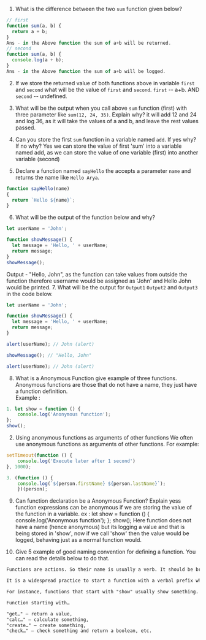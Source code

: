 1. What is the difference between the two `sum` function given below?

```js
// first
function sum(a, b) {
  return a + b;
}
Ans - in the Above function the sum of a+b will be returned.
// second
function sum(a, b) {
  console.log(a + b);
}
Ans - in the Above function the sum of a+b will be logged.
```
2. If we store the returned value of both functions above in variable `first` and `second` what will be the value of `first` and `second`.
`first` -- a+b. AND `second` -- undefined.

3. What will be the output when you call above `sum` function (first) with three parameter like `sum(12, 24, 35)`. Explain why?
it will add 12 and 24 and log 36, as it will take the values of a and b, and leave the rest values passed.

4. Can you store the first `sum` function in a variable named `add`. If yes why? If no why?
Yes we can store the value of first 'sum' into a variable named add, as we can store the value of one variable (first) into another variable (second)

5. Declare a function named `sayHello` the accepts a parameter `name` and returns the name like `Hello Arya`.
```js
function sayHello(name)
{
  return `Hello ${name}`;
}
```
6. What will be the output of the function below and why?

```js
let userName = 'John';

function showMessage() {
  let message = 'Hello, ' + userName;
  return message;
}
showMessage();
```
Output - "Hello, John", as the function can take values from outside the function therefore username would be assigned as 'John' and Hello John would be printed.
7. What will be the output for `Output1` `Output2` and `Output3` in the code below.

```js
let userName = 'John';

function showMessage() {
  let message = 'Hello, ' + userName;
  return message;
}

alert(userName); // John (alert)

showMessage(); // "Hello, John"

alert(userName); // John (alert)
```

8. What is a Anonymous Function give example of three functions.
Anonymous functions are those that do not have a name, they just have a function definition.  
Example : 
```js
1. let show = function () {
    console.log('Anonymous function');
};
show();
```
2. Using anonymous functions as arguments of other functions
We often use anonymous functions as arguments of other functions. For example:
```js
setTimeout(function () {
    console.log('Execute later after 1 second')
}, 1000);
```
```js
3. (function () {
    console.log(`${person.firstName} ${person.lastName}`);
    })(person);
```

9. Can function declaration be a Anonymous Function? Explain
yess function expressions can be anonymous if we are storing the value of the function in a variable. 
ex : let show = function () {
    console.log('Anonymous function');
};
show();
Here function does not have a name (hence anonymous) but its logging a value and that is being stored in 'show', now if we call 'show' then the value would be logged, behaving just as a normal function would.

10. Give 5 example of good naming convention for defining a function. You can read the details below to do that.

```md
Functions are actions. So their name is usually a verb. It should be brief, as accurate as possible and describe what the function does, so that someone reading the code gets an indication of what the function does.

It is a widespread practice to start a function with a verbal prefix which vaguely describes the action. There must be an agreement within the team on the meaning of the prefixes.

For instance, functions that start with "show" usually show something.

Function starting with…

"get…" – return a value,
"calc…" – calculate something,
"create…" – create something,
"check…" – check something and return a boolean, etc.
```
